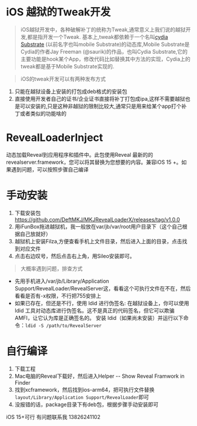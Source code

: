 # iOS 越狱的Tweak开发

> iOS越狱开发中，各种破解补丁的统称为Tweak,通常意义上我们说的越狱开发,都是指开发一个Tweak.
基本上,tweak都依赖于一个名叫[cydia Substrate](http://www.cydiasubstrate.com) (以前名字也叫mobile Substrate)的动态库,Mobile Substrate是Cydia的作者Jay Freeman (@saurik)的作品，也叫Cydia Substrate,它的主要功能是hook某个App，修改代码比如替换其中方法的实现，Cydia上的tweak都是基于Mobile Substrate实现的.

> iOS的tweak开发可以有两种发布方式   
  1.  只能在越狱设备上安装的打包成deb格式的安装包  
  2.  直接使用开发者自己的证书/企业证书直接将补丁打包成ipa,这样不需要越狱也是可以安装的,只是这种非越狱的限制比较大,通常只是用来给某个app打个补丁或者类似的功能啥的


# RevealLoaderInject
动态加载Reveal到应用程序和插件中。此包使用Reveal 最新的的revealserver.framework，您可以将其替换为您想要的内容。兼容iOS 15 +。如果遇到问题，可以按照步骤自己编译

# 手动安装
1. 下载安装包 https://github.com/DeftMKJ/MKJRevealLoaderX/releases/tag/v1.0.0
2. 用iFunBox拖进越狱机，我一般放在var/jb/var/root用户目录下（这个自己根据自己放就好）
3. 越狱机上安装Filza,方便查看手机上文件目录，然后进入上面的目录，点击找到对应文件
4. 点击右边叹号，然后点击右上角，用Sileo安装即可。
> 大概率遇到问题，排查方式
- 先用手机进入/var/jb/Library/Application Support/RevealLoader/RevealServer这，看看这个可执行文件在不在，然后看看是否有-x权限，不行把755安排上
- 如果已存在，但还是不行，使用 ldid 进行伪签名:
在越狱设备上，你可以使用 ldid 工具对动态库进行伪签名。这不是真正的代码签名，但它可以欺骗 AMFI，让它认为库是正确签名的。
安装 ldid（如果尚未安装）并运行以下命令：`ldid -S /path/to/RevealServer`

# 自行编译
1. 下载工程
2. Mac电脑的Reveal下载好，然后进入Helper -- Show Reveal Framwork in Finder
3. 找到xcframework，然后找到ios-arm64，把可执行文件替换 `layout/Library/Application Support/RevealLoader`即可
4. 没报错的话，package目录下有deb包，根据步骤手动安装即可 

iOS 15+可行 有问题联系我 13826241102
